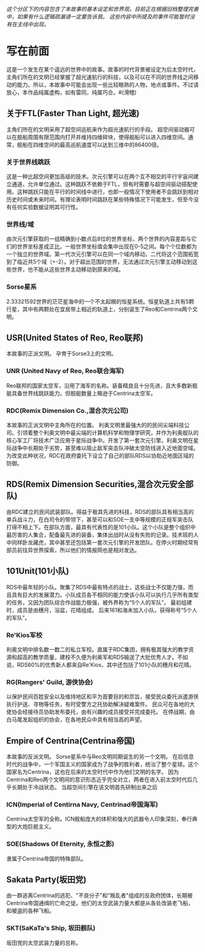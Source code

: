 ﻿*这个分区下的内容包含了本故事的基本设定和世界观。目前正在根据旧档整理完善中，如果有什么逻辑疏漏请一定要告诉我。
这些内容中所提及的事件可能暂时没有在主线中出现。*
# 写在前面
这是一个发生在某个遥远的世界中的故事。故事的时代背景被设定为后太空时代，主角们所在的文明已经掌握了超光速航行的科技，以及可以在不同的世界线之间移动的能力。所以，本故事中可能会出现一些比较眼熟的人物，地点或事件。不过请放心，本作品纯属虚构，如有雷同，纯属巧合。#(滑稽)

## 关于FTL(Faster Than Light, 超光速)
主角们所在的文明采用了超空间巡航来作为超光速航行的手段。
超空间驱动器可以在舰船周围有限范围内打开并维持四维碎块，使得舰船可以进入四维空间。通常，舰船在四维空间的最高巡航速度可以达到三维中的86400倍。

### 关于世界线跳跃
这是一种比超空间更加高级的技术。次元引擎可以在两个互不相交的平行宇宙间建立通道，允许单位通过。这种跳跃不依赖于FTL，但有时需要与超空间驱动搭配使用。这种跳跃只能在平行的时间线中进行，也即一般情况下使用者不会跳跃到相对历史时间或未来时间。有理论表明时间跳跃在某些特殊情况下可能发生，但至今没有任何实验数据证明其可行性。

### 世界线/域
由次元引擎获取的一组精确到小数点后8位的世界坐标，两个世界的内容差距与它们的世界坐标差成正比。一般世界坐标值会集中出现在0-5之间。每个个位数都为一个独立的世界域。第一代次元引擎可以在同一个域内移动，二代将这个范围拓宽到了临近共5个域（+-2）。对于超出范围的世界，无法通过次元引擎主动移动到这些世界，也不能从这些世界主动移动到原来的域。

### Sorse星系
2.33321592世界的茫茫星海中的一个不太起眼的恒星系统。恒星轨道上共有5颗行星，其中有两颗处在宜居带上相近的轨道上，分别诞生了Reo和Centrina两个文明。

## USR(United States of Reo, Reo联邦)
本故事的正派文明。
孕育于Sorse3上的文明。

### UNR (United Navy of Reo, Reo联合海军)
Reo联邦的国家太空军，沿用了海军的名称。装备精良且十分先进，且大多数新舰艇具备世界线跳跃能力。但舰艇数量上略逊于Centrina太空军。

### RDC(Remix Dimension Co.,混合次元公司)
本故事的正派文明中主角所在的位置。
利奥文明里最强大的的民间尖端科技公司。引领着整个利奥文明中最尖端的计算机科学和物理学研究，并作为利奥舰队的核心军工厂将技术广泛应用于星际战争中。开发了第一套次元引擎。利奥文明在星际战争中长期处于劣势，甚至难以阻止敌军突击队冲破太空防线进入近地面空域。为改变此种状况，RDC在政府委托下设立了自己的部队RDS以协助近地面区域的防御。
## RDS(Remix Dimension Securities,混合次元安全部队)
由RDC建立的民间武装部队。得益于极其先进的科技，RDS的部队具有相当高的单兵战斗力，在白司令的带领下，甚至可以和SOE一支中等规模的正规军突击队打得不相上下。在部队方面，最具有代表性的是101小队。这个小队是整个组织中最厉害的人集合，配备最先进的装备，集体出战时从没有失败的记录。技术班的人中同样卧龙藏虎，其中甚至还包括第一套次元引擎的开发团队。在停火时期经常有部员前往异世界探索，所以他们的情报网也是相对发达。

## 101Unit(101小队)
RDS中最年轻的小队。聚集了RDS中最有特点的战士，这些战士不仅能力强，而且具有巨大的发展潜力。小队成员各不相同的能力使该小队可以执行几乎所有类型的任务，又因为团队综合作战能力极强，被外界称为“5个人的军队”。
最初组建时，成员是由穗月，浴盆，花晴组成。
后来161和海未加入小队，获得称号“5个人的军队”。
### Re'Kios军校
利奥文明中排名数一数二的私立军校。直属于RDC集团，拥有极其强大的教学资源和超高的教学质量，建校不久便为利奥军和RDS输送了大批优秀人才。不如说，RDS60%的优秀新人都来自Re'Kios，其中还包括了101小队的穗月和花晴。
### RG(Rangers' Guild, 游侠协会)
以保护民间百姓安全以及维持地区和平为首要目的和宗旨，接受民众委托派遣游侠执行护送、寻物等任务，有时受警方之托协助解决疑难案件。
民众可在各地的大佬协会经接待员协助发布委托，由有兴趣的成员接受并完成委托。
在停战期，由白马尾发起组织的协会，在各地民众中具有相当高的声望。

## Empire of Centrina(Centrina帝国)
本故事的反派文明。
Sorse星系中与Reo文明同期诞生的另一个文明。
在后信息时代的战争中，一个军国主义的国家成为了战争的胜利者，统治了整个星球。这个国家名为Centrina，这也在后来的太空时代中作为他们文明的名字。
因为Centrina和Reo两个文明间的意识形态近乎完全对立，两者在进入前太空时代后几乎长期处于冷战状态。
当超空间引擎在该文明首先研制出来之后

### ICN(Imperial of Centirna Navy, Centrinad帝国海军)
Centrina太空军的全称。ICN舰船庞大的体积和强大的武器令人印象深刻，奉行典型的大炮巨舰主义。

### SOE(Shadows Of Eternity, 永恒之影)
隶属于Centrina帝国的特殊部队。

## Sakata Party(坂田党)
由一群逃离Centrina的逃犯、"不良分子"和"叛乱者"组成的反政府团体，长期被Centrina帝国通缉的亡命之徒。他们的太空武装力量大都是从各处改装老飞船，和被盗的各种飞船。

### SKT(SaKaTa's Ship, 坂田舰队)
坂田党的太空武装力量的总称。
